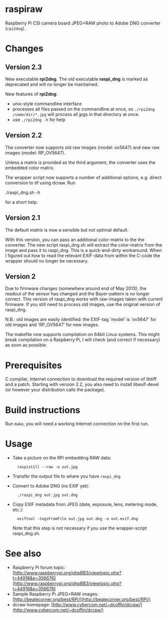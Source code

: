 raspiraw
========

Raspberry Pi CSI camera board JPEG+RAW photo to Adobe DNG converter
(`rpi2dng`).

Changes
=======

Version 2.3
-----------

New executable **rpi2dng**. The old executable **raspi_dng** is marked
as deprecated and will no longer be maintained.

New features of **rpi2dng**:

  - unix-style commandline interface
  - processes all files passed on the commandline at once, so
    `./rpi2dng /some/dir/*.jpg` will process all jpgs in that
    directory at once.
  - use `./rpi2dng -h` for help


Version 2.2
-----------

The converter now supports old raw images (model: ov5647) and new
raw images (model: RP_OV5647).

Unless a matrix is provided as the third argument, the converter uses the
embedded color matrix.

The wrapper script now supports a number of additional options, e.g.
direct conversion to tif using dcraw. Run

  ./raspi_dng.sh -h

for a short help.

Version 2.1
-----------

The default matrix is now a sensible but not optimal default.

With this version, you can pass an additional color-matrix to the the
converter. The new script raspi_dng.sh will extract the color-matrix
from the image and pass it to raspi_dng. This is a quick-and-dirty
workaround. When I figured out how to read the relevant EXIF-data from
within the C-code the wrapper should no longer be necessary.

Version 2
---------

Due to firmware changes (somewhere around end of May 2013), the readout of the
sensor has changed and the Bayer-pattern is no longer correct. This version
of raspi_dng works with raw-images taken with current firmware. If you still
need to process old images, use the original version of raspi_dng.

N.B.: old images are easily identified: the EXIF-tag 'model' is 'ov5647' for
old images and 'RP_OV5647' for new images.

The makefile now supports compilation on 64bit Linux systems. This might
break compilation on a Raspberry Pi, I will check (and correct if necessary)
as soon as possible.

Prerequisites
=============

C compiler, Internet connection to download the required version of
libtiff and a patch. Starting with version 2.2, you also need to
install libexif-devel (or however your distribution calls the package).


Build instructions
==================

Run ``make``, you will need a working Internet connection on the first run.


Usage
=====

* Take a picture on the RPi embedding RAW data:
	
        raspistill --raw -o out.jpg

* Transfer the output file to where you have ``raspi_dng``
* Convert to Adobe DNG (no EXIF yet):

        ./raspi_dng out.jpg out.dng

* Copy EXIF metadata from JPEG (date, exposure, lens, metering mode, etc.):

        exiftool -tagsFromFile out.jpg out.dng -o out.exif.dng
  Note that this step is not necessary if you use the wrapper-script raspi_dng.sh.

See also
========

* Raspberry Pi forum topic: [http://www.raspberrypi.org/phpBB3/viewtopic.php?t=44918&p=356676](http://www.raspberrypi.org/phpBB3/viewtopic.php?t=44918&p=356676)
* Sample Raspberry Pi JPEG+RAW images: [http://bealecorner.org/best/RPi/](http://bealecorner.org/best/RPi/)
* dcraw homepage: [http://www.cybercom.net/~dcoffin/dcraw/](http://www.cybercom.net/~dcoffin/dcraw/)
